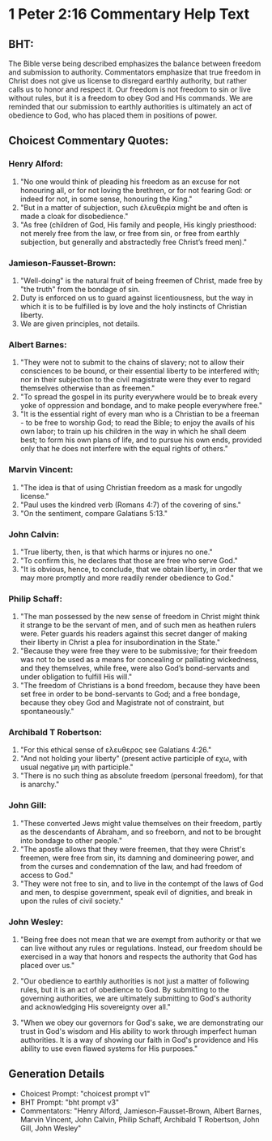# 1 Peter 2:16 Commentary Help Text

## BHT:
The Bible verse being described emphasizes the balance between freedom and submission to authority. Commentators emphasize that true freedom in Christ does not give us license to disregard earthly authority, but rather calls us to honor and respect it. Our freedom is not freedom to sin or live without rules, but it is a freedom to obey God and His commands. We are reminded that our submission to earthly authorities is ultimately an act of obedience to God, who has placed them in positions of power.

## Choicest Commentary Quotes:
### Henry Alford:
1. "No one would think of pleading his freedom as an excuse for not honouring all, or for not loving the brethren, or for not fearing God: or indeed for not, in some sense, honouring the King."
2. "But in a matter of subjection, such ἐλευθερία might be and often is made a cloak for disobedience."
3. "As free (children of God, His family and people, His kingly priesthood: not merely free from the law, or free from sin, or free from earthly subjection, but generally and abstractedly free Christ’s freed men)."

### Jamieson-Fausset-Brown:
1. "Well-doing" is the natural fruit of being freemen of Christ, made free by "the truth" from the bondage of sin.
2. Duty is enforced on us to guard against licentiousness, but the way in which it is to be fulfilled is by love and the holy instincts of Christian liberty.
3. We are given principles, not details.

### Albert Barnes:
1. "They were not to submit to the chains of slavery; not to allow their consciences to be bound, or their essential liberty to be interfered with; nor in their subjection to the civil magistrate were they ever to regard themselves otherwise than as freemen."
2. "To spread the gospel in its purity everywhere would be to break every yoke of oppression and bondage, and to make people everywhere free."
3. "It is the essential right of every man who is a Christian to be a freeman - to be free to worship God; to read the Bible; to enjoy the avails of his own labor; to train up his children in the way in which he shall deem best; to form his own plans of life, and to pursue his own ends, provided only that he does not interfere with the equal rights of others."

### Marvin Vincent:
1. "The idea is that of using Christian freedom as a mask for ungodly license."
2. "Paul uses the kindred verb (Romans 4:7) of the covering of sins."
3. "On the sentiment, compare Galatians 5:13."

### John Calvin:
1. "True liberty, then, is that which harms or injures no one."
2. "To confirm this, he declares that those are free who serve God."
3. "It is obvious, hence, to conclude, that we obtain liberty, in order that we may more promptly and more readily render obedience to God."

### Philip Schaff:
1. "The man possessed by the new sense of freedom in Christ might think it strange to be the servant of men, and of such men as heathen rulers were. Peter guards his readers against this secret danger of making their liberty in Christ a plea for insubordination in the State." 
2. "Because they were free they were to be submissive; for their freedom was not to be used as a means for concealing or palliating wickedness, and they themselves, while free, were also God’s bond-servants and under obligation to fulfill His will." 
3. "The freedom of Christians is a bond freedom, because they have been set free in order to be bond-servants to God; and a free bondage, because they obey God and Magistrate not of constraint, but spontaneously."

### Archibald T Robertson:
1. "For this ethical sense of ελευθερος see Galatians 4:26."
2. "And not holding your liberty" (present active participle of εχω, with usual negative μη with participle."
3. "There is no such thing as absolute freedom (personal freedom), for that is anarchy."

### John Gill:
1. "These converted Jews might value themselves on their freedom, partly as the descendants of Abraham, and so freeborn, and not to be brought into bondage to other people."
2. "The apostle allows that they were freemen, that they were Christ's freemen, were free from sin, its damning and domineering power, and from the curses and condemnation of the law, and had freedom of access to God."
3. "They were not free to sin, and to live in the contempt of the laws of God and men, to despise government, speak evil of dignities, and break in upon the rules of civil society."

### John Wesley:
1. "Being free does not mean that we are exempt from authority or that we can live without any rules or regulations. Instead, our freedom should be exercised in a way that honors and respects the authority that God has placed over us."

2. "Our obedience to earthly authorities is not just a matter of following rules, but it is an act of obedience to God. By submitting to the governing authorities, we are ultimately submitting to God's authority and acknowledging His sovereignty over all."

3. "When we obey our governors for God's sake, we are demonstrating our trust in God's wisdom and His ability to work through imperfect human authorities. It is a way of showing our faith in God's providence and His ability to use even flawed systems for His purposes."


## Generation Details
- Choicest Prompt: "choicest prompt v1"
- BHT Prompt: "bht prompt v3"
- Commentators: "Henry Alford, Jamieson-Fausset-Brown, Albert Barnes, Marvin Vincent, John Calvin, Philip Schaff, Archibald T Robertson, John Gill, John Wesley"
